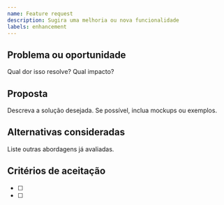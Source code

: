 ```yaml
---
name: Feature request
description: Sugira uma melhoria ou nova funcionalidade
labels: enhancement
---
```


## Problema ou oportunidade
Qual dor isso resolve? Qual impacto?

## Proposta
Descreva a solução desejada. Se possível, inclua mockups ou exemplos.

## Alternativas consideradas
Liste outras abordagens já avaliadas.

## Critérios de aceitação
- [ ] 
- [ ] 
